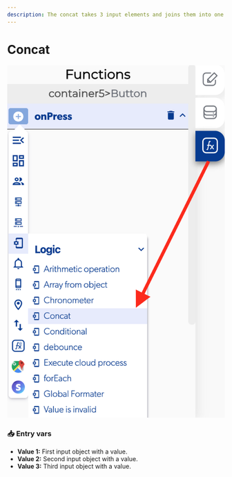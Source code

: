```yaml
---
description: The concat takes 3 input elements and joins them into one.
---
```


# Concat

![](../../../.gitbook/assets/captura-de-pantalla-2020-02-10-a-la-s-12.15.05.png)



### 📥 Entry vars <a id="entry-vars"></a>

* **Value 1:** First input object with a value.
* **Value 2:** Second input object with a value.
* **Value 3:** Third input object with a value.

